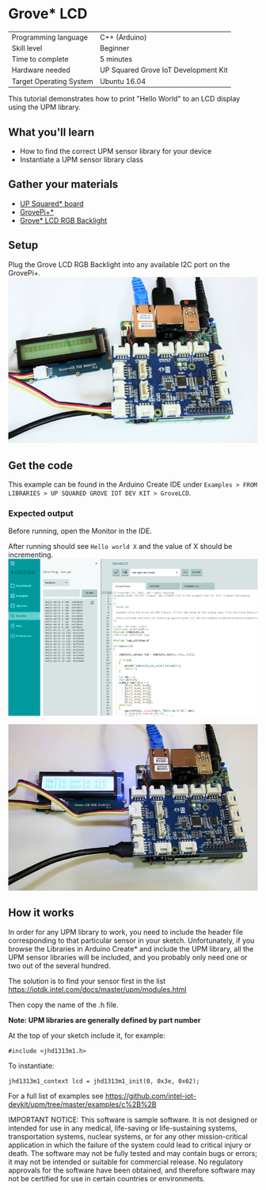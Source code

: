 # Grove\* LCD
<table>
	<tr>
		<td>Programming language</td>
		<td>C++ (Arduino)</td>
	</tr>
	<tr>
		<td>Skill level</td>
		<td>Beginner</td>
	</tr>
	<tr>
		<td>Time to complete</td>
		<td>5 minutes</td>
	</tr>
	<tr>
		<td>Hardware needed</td>
		<td>UP Squared Grove IoT Development Kit</td>
	</tr>
	<tr>
		<td>Target Operating System</td>
		<td>Ubuntu 16.04</td>
	</tr>
</table>

This tutorial demonstrates how to print "Hello World" to an LCD display using the UPM library.

## What you'll learn
* How to find the correct UPM sensor library for your device
* Instantiate a UPM sensor library class

## Gather your materials
* [UP Squared* board](http://www.up-board.org/upsquared)
* [GrovePi+\*](http://wiki.seeedstudio.com/wiki/GrovePi%2b)
* [Grove\* LCD RGB Backlight](https://www.seeedstudio.com/Grove-LCD-RGB-Backlight-p-1643.html)

## Setup
Plug the Grove LCD RGB Backlight into any available I2C port on the GrovePi+.  
![LCD Sensor](../../extras/LCD_0.jpg)

## Get the code
This example can be found in the Arduino Create IDE under `Examples > FROM LIBRARIES > UP SQUARED GROVE IOT DEV KIT > GroveLCD`.

### Expected output
Before running, open the Monitor in the IDE.

After running should see `Hello world X` and the value of X should be incrementing.
![Arduino Create IDE](../../extras/LCD_2.png)

![Hello World](../../extras/LCD_1.jpg)

## How it works
In order for any UPM library to work, you need to include the header file corresponding to that particular sensor in your sketch. Unfortunately, if you browse the Libraries in Arduino Create\* and include the UPM library, all the UPM sensor libraries will be included, and you probably only need one or two out of the several hundred.

The solution is to find your sensor first in the list https://iotdk.intel.com/docs/master/upm/modules.html 

Then copy the name of the .h file.

**Note: UPM libraries are generally defined by part number**

At the top of your sketch include it, for example:
```
#include <jhd1313m1.h>
```
To instantiate:
```
jhd1313m1_context lcd = jhd1313m1_init(0, 0x3e, 0x62);
```

For a full list of examples see https://github.com/intel-iot-devkit/upm/tree/master/examples/c%2B%2B 


IMPORTANT NOTICE: This software is sample software. It is not designed or intended for use in any medical, life-saving or life-sustaining systems, transportation systems, nuclear systems, or for any other mission-critical application in which the failure of the system could lead to critical injury or death. The software may not be fully tested and may contain bugs or errors; it may not be intended or suitable for commercial release. No regulatory approvals for the software have been obtained, and therefore software may not be certified for use in certain countries or environments. 
